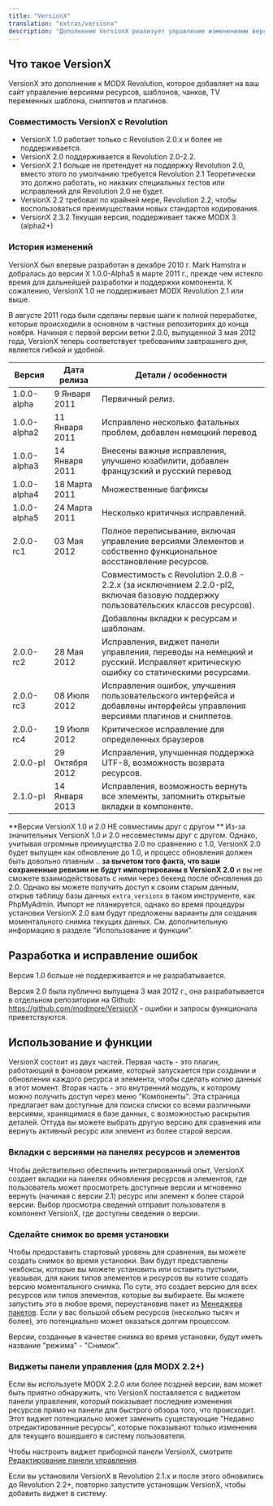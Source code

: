 ```yaml
---
title: "VersionX"
translation: "extras/versionx"
description: "Дополнение VersionX реализует управление изменениями версий ресурсов, шаблонов, чанков, TV переменных шаблонов, а также сниппетов и плагинов"
---
```


## Что такое VersionX

VersionX это дополнение к MODX Revolution, которое добавляет на ваш сайт управление версиями ресурсов, шаблонов, чанков, TV переменных шаблона, сниппетов и плагинов.

### Совместимость VersionX c Revolution

-   VersionX 1.0 работает только с Revolution 2.0.x и более не поддерживается.
-   VersionX 2.0 поддерживается в Revolution 2.0-2.2.
-   VersionX 2.1 больше не претендует на поддержку Revolution 2.0, вместо этого по умолчанию требуется Revolution 2.1 Теоретически это должно работать, но никаких специальных тестов или исправлений для Revolution 2.0 не будет.
-   VersionX 2.2 требовал по крайней мере, Revolution 2.2, чтобы воспользоваться преимуществами новых стандартов кодирования.
-   VersionX 2.3.2 Текущая версия, поддерживает также MODX 3 (alpha2+)

### История изменений

VersionX был впервые разработан в декабре 2010 г. Mark Hamstra и добралась до версии X 1.0.0-Alpha5 в марте 2011 г., прежде чем истекло время для дальнейшей разработки и поддержки компонента. К сожалению, VersionX 1.0 не поддерживает MODX Revolution 2.1 или выше.

В августе 2011 года были сделаны первые шаги к полной переработке, которые происходили в основном в частных репозиториях до конца ноября. Начиная с первой версии ветки 2.0.0, выпущенной 3 мая 2012 года, VersionX теперь соответствует требованиям завтрашнего дня, является гибкой и удобной.

| Версия       | Дата релиза     | Детали / особенности                                                                                                              |
| ------------ | --------------- | --------------------------------------------------------------------------------------------------------------------------------- |
| 1.0.0-alpha  | 9 Января 2011   | Первичный релиз.                                                                                                                  |
| 1.0.0-alpha2 | 11 Января 2011  | Исправлено несколько фатальных проблем, добавлен немецкий перевод                                                                 |
| 1.0.0-alpha3 | 14 Января 2011  | Внесены важные исправления, улучшено юзабилити, добавлен французский и русский перевод                                            |
| 1.0.0-alpha4 | 18 Марта 2011   | Множественные багфиксы                                                                                                            |
| 1.0.0-alpha5 | 24 Марта 2011   | Несколько критичных исправлений.                                                                                                  |
| 2.0.0-rc1    | 03 Мая 2012     | Полное переписывание, включая управление версиями Элементов и собственно функциональное восстановление ресурсов.                  |
|              |                 | Совместимость с Revolution 2.0.8 - 2.2.x (за исключением 2.2.0-pl2, включая базовую поддержку пользовательских классов ресурсов). |
|              |                 | Добавлены вкладки к ресурсам и шаблонам.                                                                                          |
| 2.0.0-rc2    | 28 Мая 2012     | Исправления, виджет панели управления, переводы на немецкий и русский. Исправляет критическую ошибку со статическими ресурсами.   |
| 2.0.0-rc3    | 08 Июля 2012    | Исправления ошибок, улучшения пользовательского интерфейса и добавлены интерфейсы управления версиями плагинов и сниппетов.       |
| 2.0.0-rc4    | 19 Июля 2012    | Критическое исправление для определенных браузеров                                                                                |
| 2.0.0-pl     | 29 Октября 2012 | Исправления, улучшенная поддержка UTF-8, возможность возврата ресурсов.                                                           |
| 2.1.0-pl     | 14 Января 2013  | Исправления, возможность вернуть все элементы, запомнить открытые вкладки в компоненте.                                           |

**Версии VersionX 1.0 и 2.0 НЕ совместимы друг с другом **
Из-за значительных VersionX 1.0 и 2.0 несовместимы друг с другом. Однако, учитывая огромные преимущества 2.0 по сравнению с 1.0, VersionX 2.0 будет выпущен как обновление до 1.0, и процесс обновления должен быть довольно плавным .. **за вычетом того факта, что ваши сохраненные ревизии не будут импортированы в VersionX 2.0** и вы не сможете взаимодействовать с ними через бекенд после обновления до 2.0. Однако вы можете получить доступ к своим старым данным, открыв таблицу базы данных `extra_versionx` в таком инструменте, как PhpMyAdmin. Импорт не планируется, однако во время процедуры установки VersionX 2.0 вам будут предложены варианты для создания моментального снимка текущих данных. См. дополнительную информацию в разделе "Использование и функции".

## Разработка и исправление ошибок

Версия 1.0 больше не поддерживается и не разрабатывается.

Версия 2.0 была публично выпущена 3 мая 2012 г., она разрабатывается в отдельном репозитории на Github: <https://github.com/modmore/VersionX> - ошибки и запросы функционала приветствуются.

## Использование и функции

VersionX состоит из двух частей. Первая часть - это плагин, работающий в фоновом режиме, который запускается при создании и обновлении каждого ресурса и элемента, чтобы сделать копию данных в этот момент. Вторая часть - это внутренний модуль, к которому можно получить доступ через меню "Компоненты". Эта страница предлагает вам доступные для поиска списки со всеми различными версиями, хранящимися в базе данных, с возможностью раскрытия деталей. Оттуда вы можете выбрать другую версию для сравнения или вернуть активный ресурс или элемент из более старой версии.

### Вкладки с версиями на панелях ресурсов и элементов

Чтобы действительно обеспечить интегрированный опыт, VersionX создает вкладки на панелях обновления ресурсов и элементов, где пользователь может просмотреть доступные версии и мгновенно вернуть (начиная с версии 2.1) ресурс или элемент к более старой версии. Выбор просмотра сведений отправит пользователя в компонент VersionX, где доступны сведения о версии.

### Сделайте снимок во время установки

Чтобы предоставить стартовый уровень для сравнения, вы можете создать снимок во время установки. Вам будут представлены чекбоксы, которые вы можете установить или оставить пустыми, указывая, для каких типов элементов и ресурсов вы хотите создать версию моментального снимка. По сути, это создает версию для всех ресурсов или типов элементов, которые вы выбираете. Вы можете запустить это в любое время, переустановив пакет из [Менеджера пакетов](/building-sites/extras). Если у вас большой объем ресурсов (несколько тысяч и более), это потенциально может оказаться долгим процессом.

Версии, созданные в качестве снимка во время установки, будут иметь название "режима" - "Снимок".

### Виджеты панели управления (для MODX 2.2+)

Если вы используете MODX 2.2.0 или более поздней версии, вам может быть приятно обнаружить, что VersionX поставляется с виджетом панели управления, который показывает последние изменения ресурсов прямо на панели для быстрого обзора того, что происходит. Этот виджет потенциально может заменить существующие "Недавно отредактированные ресурсы", которые показывают только изменения для текущего вошедшего в систему пользователя.

Чтобы настроить виджет приборной панели VersionX, смотрите [Редактирование панели управления](building-sites/client-proofing/dashboards/managing "Редактирование панели управления").

Если вы установили VersionX в Revolution 2.1.x и после этого обновились до Revolution 2.2+, повторно запустите установщик VersionX, чтобы добавить виджет в систему.
